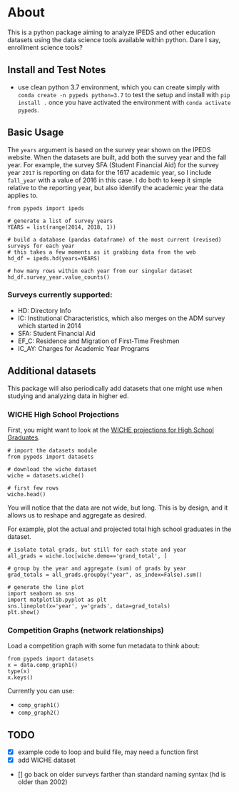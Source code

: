 # About

This is a python package aiming to analyze IPEDS and other education datasets using the data science tools available within python.  Dare I say, enrollment science tools?


## Install and Test Notes

-  use clean python 3.7 environment, which you can create simply with `conda create -n pypeds python=3.7` to test the setup and install with `pip install .` once you have activated the environment with `conda activate pypeds`.


## Basic Usage

The `years` argument is based on the survey year shown on the IPEDS website.  When the datasets are built, add both the survey year and the fall year.  For example, the survey SFA (Student Financial Aid) for the survey year `2017` is reporting on data for the 1617 academic year, so I include `fall_year` with a value of 2016 in this case.  I do both to keep it simple relative to the reporting year, but also identify the academic year the data applies to.

```
from pypeds import ipeds

# generate a list of survey years
YEARS = list(range(2014, 2018, 1))

# build a database (pandas dataframe) of the most current (revised) surveys for each year
# this takes a few moments as it grabbing data from the web
hd_df = ipeds.hd(years=YEARS)

# how many rows within each year from our singular dataset
hd_df.survey_year.value_counts()

```

### Surveys currently supported:

- HD: Directory Info
- IC: Institutional Characteristics, which also merges on the ADM survey which started in 2014
- SFA: Student Financial Aid
- EF_C: Residence and Migration of First-Time Freshmen
- IC_AY: Charges for Academic Year Programs

## Additional datasets

This package will also periodically add datasets that one might use when studying and
analyzing data in higher ed.  

### WICHE High School Projections

First, you might want to look at the [WICHE projections for High School Graduates](https://knocking.wiche.edu/data).

```
# import the datasets module
from pypeds import datasets

# download the wiche dataset
wiche = datasets.wiche()   

# first few rows
wiche.head()
```

You will notice that the data are not wide, but long.  This is by design, and it allows us to reshape and aggregate as desired.

For example, plot the actual and projected total high school graduates in the dataset.

```
# isolate total grads, but still for each state and year
all_grads = wiche.loc[wiche.demo=='grand_total', ]

# group by the year and aggregate (sum) of grads by year
grad_totals = all_grads.groupby("year", as_index=False).sum()

# generate the line plot
import seaborn as sns
import matplotlib.pyplot as plt
sns.lineplot(x='year', y='grads', data=grad_totals)
plt.show()

```

### Competition Graphs (network relationships)

Load a competition graph with some fun metadata to think about:

```
from pypeds import datasets
x = data.comp_graph1()
type(x)
x.keys()
```

Currently you can use:

- `comp_graph1()`
- `comp_graph2()`

## TODO

- [x] example code to loop and build file, may need a function first
- [x] add WICHE dataset
- [] go back on older surveys farther than standard naming syntax (hd is older than 2002)

